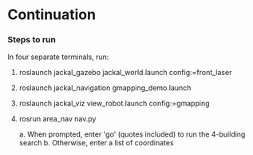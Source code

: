 # Continuation
### Steps to run
In four separate terminals, run:
1. roslaunch jackal_gazebo jackal_world.launch config:=front_laser
2. roslaunch jackal_navigation gmapping_demo.launch
3. roslaunch jackal_viz view_robot.launch config:=gmapping
4. rosrun area_nav nav.py

    a. When prompted, enter 'go' (quotes included) to run the 4-building search
    b. Otherwise, enter a list of coordinates